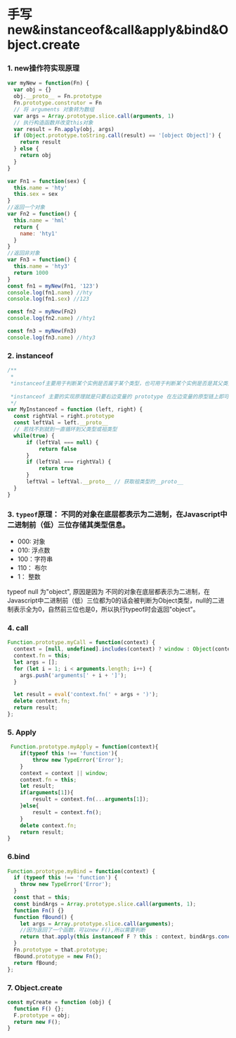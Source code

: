 # 手写new&instanceof&call&apply&bind&**Object.create**



###  1. new操作符实现原理

```javascript
var myNew = function(Fn) {
  var obj = {}
  obj.__proto__ = Fn.prototype
  Fn.prototype.construtor = Fn
  // 将 arguments 对象转为数组
  var args = Array.prototype.slice.call(arguments, 1)
  // 执行构造函数并改变this对象
  var result = Fn.apply(obj, args)
  if (Object.prototype.toString.call(result) == '[object Object]') {
    return result
  } else {
    return obj
  }
}

var Fn1 = function(sex) {
  this.name = 'hty'
  this.sex = sex
}
//返回一个对象
var Fn2 = function() {
  this.name = 'hml'
  return {
    name: 'hty1'
  }
}
//返回非对象
var Fn3 = function() {
  this.name = 'hty3'
  return 1000
}
const fn1 = myNew(Fn1, '123')
console.log(fn1.name) //hty
console.log(fn1.sex) //123

const fn2 = myNew(Fn2)
console.log(fn2.name) //hty1

const fn3 = myNew(Fn3)
console.log(fn3.name) //hty3
```



### 2. instanceof

```javascript
/**
 * 
 *instanceof主要用于判断某个实例是否属于某个类型，也可用于判断某个实例是否是其父类型或者祖先类型的实例。
 
 *instanceof 主要的实现原理就是只要右边变量的 prototype 在左边变量的原型链上即可。因此，instanceof 在查找的过程中会遍历左边变量的原型链，直到找到右边变量的 prototype，如果查找失败，则会返回 false。
 */
var MyInstanceof = function (left, right) {
  const rightVal = right.prototype
  const leftVal = left.__proto__
  // 若找不到就到一直循环到父类型或祖类型
  while(true) {
      if (leftVal === null) {
          return false
      }
      if (leftVal === rightVal) {
          return true
      }
      leftVal = leftVal.__proto__ // 获取祖类型的__proto__
  }
}
```



### 3. `typeof`原理： **不同的对象在底层都表示为二进制，在Javascript中二进制前（低）三位存储其类型信息**。

- 000: 对象
- 010: 浮点数
- 100：字符串
- 110： 布尔
- 1： 整数

typeof null 为"object", 原因是因为 不同的对象在底层都表示为二进制，在Javascript中二进制前（低）三位都为0的话会被判断为Object类型，null的二进制表示全为0，自然前三位也是0，所以执行typeof时会返回"object"。



### 4. call

```javascript
Function.prototype.myCall = function(context) {
  context = [null, undefined].includes(context) ? window : Object(context);
  context.fn = this;
  let args = [];
  for (let i = 1; i < arguments.length; i++) {
    args.push('arguments[' + i + ']');
  }

  let result = eval('context.fn(' + args + ')');
  delete context.fn;
  return result;
};
```



### 5. Apply

```javascript
 Function.prototype.myApply = function(context){
    if(typeof this !== 'function'){
        throw new TypeError('Error');
    }
    context = context || window;
    context.fn = this;
    let result;
    if(arguments[1]){
        result = context.fn(...arguments[1]);
    }else{
        result = context.fn();
    }
    delete context.fn;
    return result;
}
```



### 6.bind

```javascript
Function.prototype.myBind = function(context) {
  if (typeof this !== 'function') {
    throw new TypeError('Error');
  }
  const that = this;
  const bindArgs = Array.prototype.slice.call(arguments, 1);
  function Fn() {}
  function fBound() {
    let args = Array.prototype.slice.call(arguments);
    //因为返回了一个函数，可以new F(),所以需要判断
    return that.apply(this instanceof F ? this : context, bindArgs.concat(args));
  }
  Fn.prototype = that.prototype;
  fBound.prototype = new Fn();
  return fBound;
};
```



### 7. Object.create

```javascript
const myCreate = function (obj) {
  function F() {};
  F.prototype = obj;
  return new F();
}
```



